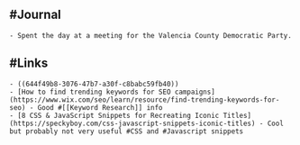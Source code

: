 ## #Journal
	- Spent the day at a meeting for the Valencia County Democratic Party.
## #Links
	- ((644f49b8-3076-47b7-a30f-c8babc59fb40))
	- [How to find trending keywords for SEO campaigns](https://www.wix.com/seo/learn/resource/find-trending-keywords-for-seo) - Good #[[Keyword Research]] info
	- [8 CSS & JavaScript Snippets for Recreating Iconic Titles](https://speckyboy.com/css-javascript-snippets-iconic-titles) - Cool but probably not very useful #CSS and #Javascript snippets